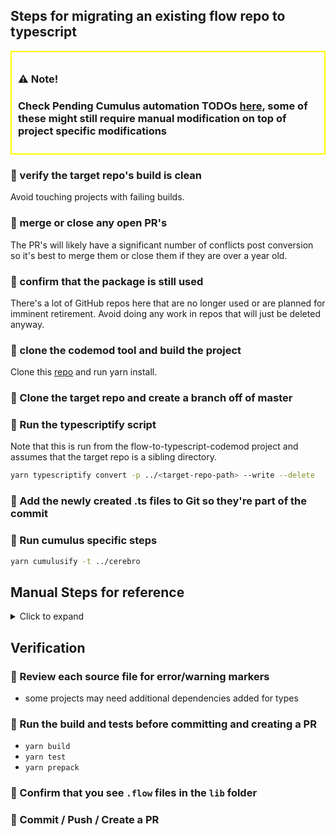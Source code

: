 ## Steps for migrating an existing flow repo to typescript

<div style="border: 2px solid yellow; padding: 10px;">

### ⚠️ **Note!**

### Check Pending Cumulus automation TODOs [here](./TODOs.md), some of these might still require manual modification on top of project specific modifications

</div>

### :bell: verify the target repo's build is clean

Avoid touching projects with failing builds. 

### :bell: merge or close any open PR's

The PR's will likely have a significant number of conflicts post conversion so it's best to merge them or close them if they are over a year old.

### :bell: confirm that the package is still used

There's a lot of GitHub repos here that are no longer used or are planned for imminent retirement. Avoid doing any work in repos that will just be deleted anyway.

### :bell: clone the codemod tool and build the project

Clone this [repo](https://github.com/cumulusds/flow-to-typescript-codemod) and run yarn install.

### :bell: Clone the target repo and create a branch off of master

### :bell: Run the typescriptify script

Note that this is run from the flow-to-typescript-codemod project and assumes that the target repo is a sibling directory.

```bash
yarn typescriptify convert -p ../<target-repo-path> --write --delete
```

### :bell: Add the newly created .ts files to Git so they're part of the commit

### :bell: Run cumulus specific steps
```bash
yarn cumulusify -t ../cerebro
``` 

## Manual Steps for reference
<details>
  <summary>Click to expand</summary>

### :bell: add a tsconfig.json file to the target repo

we don't have a standard tsconfig.json checked in anywhere. This one is a reasonable start:

```json
{
  "compilerOptions": {
    "target": "ES2022", // Specify ECMAScript target version
    "declaration": true,
    "module": "commonjs", // Specify module code generation
    "strict": true, // Enable all strict type-checking options
    "esModuleInterop": true, // Emit additional JavaScript to ease importing CommonJS modules
    "skipLibCheck": true, // Skip type checking of declaration files
    "forceConsistentCasingInFileNames": true, // Ensure consistent casing in file names
    "outDir": "lib",
  },
  "include": ["src"]
}
```

### :bell: add the `typescript` dependency to the target repo

```bash
yarn add typescript --dev
```

### :bell: remove flow artifacts

```bash
rm -rf flow-typed
rm -f .flowconfig
```

### :bell: update babel config

- replace `@babel/preset-flow` with `@babel/preset-typescript` in .babelrc.js
- remove babel old dependencies
```bash
yarn remove @babel/preset-flow babel-eslint
```
- add new dependencies
```bash
yarn add @babel/preset-typescript --dev
```

### :bell: update eslint config
- bump eslint version to `^8.57.1`
```bash
yarn add @typescript-eslint/eslint-plugin @typescript-eslint/parser --dev
```
- replace `plugin:flowtype/recommended`with `plugin:@typescript-eslint/recommended` in .eslintrc.js
- add rule to suppress error from airbnb-base requiring extensions for non-js imports
```javascript
   rules: {
    // .... other rules
    "import/extensions": [
      "error",
      "ignorePackages",
      {
        js: "never",
        jsx: "never",
        ts: "never",
        tsx: "never",
      },
    ],
   }
```
- add settings to disable airbnb rule about extensions
```javascript
  settings: {
    "import/resolver": {
      node: {
        extensions: [".js", ".jsx", ".ts", ".tsx"],
      },
    },
  },
```
- replace `flowtype` with `@typescript-eslint` in `plugins`

### :bell: Update Scripts
- add or update `build` script to include `tsc` and remove any mention of `flow`
- add a new build script for flow gen to generate flow types from .d.ts files
```json
    "build:flowtypes": "find lib -type f -name '*.d.ts' -exec sh -c 'yarn flowgen --add-flow-header --no-inexact $1 -o ${1%.*.*}.js.flow' _ '{}' \\;",
```
- add or update `prepack` to run the build and the new `build:flowtypes`. I've opted to not build the flow types as part of the regular build since it's slow. The build is deferred until we're cutting a release for the package.
```json
    "prepack": "yarn run build && yarn run build:flowtypes",
```
- add dummy "flow" script like so (necessary until GitHub workflows are updated)
```json
    "flow": "echo \"not a flow project\"",
```
- remove test:flow
- remove test:flow:coverage-report
- remove test:flow:status
- update test:lint to target `*.ts` files (not sure why we don't just run with `.` and let the config decide what gets listed
- update test:prettier to include checks on `.ts` and `.tsx` files

### :bell: Jest Coverage
- update collectCoverageFrom to target "src/**/*.ts" files

### :bell: Dev Dependencies

```bash
yarn remove @cumulusds/flow-aws-sdk
```
```bash
yarn remove flow-bin
```
```bash
yarn remove flow-copy-source
```
```bash
yarn remove flow-typed
```
- add `@types/aws-lambda` if necessary
```bash
yarn add @types/jest --dev
```
```bash
yarn add flowgen --dev
```
```bash
yarn add eslint-plugin-import --dev
```
- update `prettier` to `^3.3.3`
- update `eslint-config-prettier` to ^8.10.0
- update `eslint-plugin-prettier` to ^5.2.1

</details>

## Verification
### :bell: Review each source file for error/warning markers
- some projects may need additional dependencies added for types

### :bell: Run the build and tests before committing and creating a PR
- `yarn build`
- `yarn test`
- `yarn prepack`

### :bell: Confirm that you see `.flow` files in the `lib` folder

### :checkered_flag: Commit / Push / Create a PR